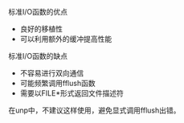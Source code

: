 标准I/O函数的优点
- 良好的移植性
- 可以利用额外的缓冲提高性能

标准I/O函数的缺点
- 不容易进行双向通信
- 可能频繁调用fflush函数
- 需要以FILE*形式返回文件描述符

在unp中，不建议这样使用，避免显式调用fflush出错。